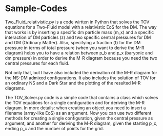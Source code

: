 # Sample-Codes

Two_Fluid_relativistic.py is a code wirtten in Python that solves the TOV equations for a Two-Fluid model with a relativistic EoS for the DM. The way that works is by inserting a specific dm particle mass (m_x) and a specific interaction of DM particles (z) and two specific central pressures for DM and OM (Ordinary Matter). Also, specifying a fraction (f) for the DM pressure in terms of total pressure (when you want to derive the M-R diagram) helps you to have a relation between p_b and p_x (baryonic and dm pressure) in order to derive the M-R diagram because you need the two central pressures for each fluid.

Not only that, but I have also included the derivation of the M-R diagram for the NS-DM admixed configurations. It also includes the solution of TOV for an ordinary NS and a Dark Star and the plotting of the resulted M-R diagrams.

The TOV_Solver.py code is a simple code that contains a class which solves the TOV equations for a single configuration and for deriving the M-R diagram. In more details: when creating an object you need to insert a filename (array-like EoS) as an argument. Now you can use two different methods for creating a single configuration, given the central pressure as argument, and another for deriving the M-R diagram, given the starting p_c, ending p_c and the number of points for the grid.
